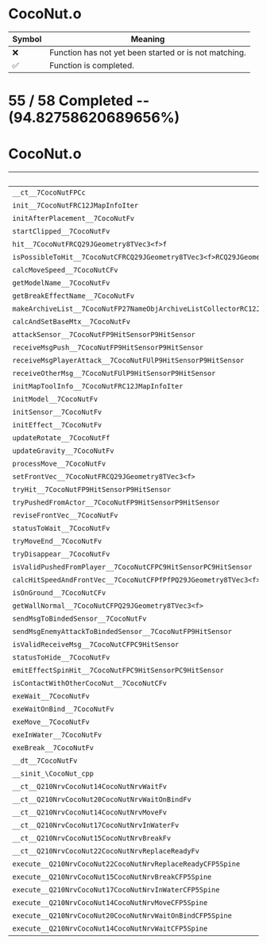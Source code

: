 # CocoNut.o
| Symbol | Meaning 
| ------------- | ------------- 
| :x: | Function has not yet been started or is not matching. 
| :white_check_mark: | Function is completed. 


# 55 / 58 Completed -- (94.82758620689656%)
# CocoNut.o
| Symbol | Decompiled? |
| ------------- | ------------- |
| `__ct__7CocoNutFPCc` | :white_check_mark: |
| `init__7CocoNutFRC12JMapInfoIter` | :white_check_mark: |
| `initAfterPlacement__7CocoNutFv` | :white_check_mark: |
| `startClipped__7CocoNutFv` | :white_check_mark: |
| `hit__7CocoNutFRCQ29JGeometry8TVec3<f>f` | :white_check_mark: |
| `isPossibleToHit__7CocoNutCFRCQ29JGeometry8TVec3<f>RCQ29JGeometry8TVec3<f>RCQ29JGeometry8TVec3<f>` | :white_check_mark: |
| `calcMoveSpeed__7CocoNutCFv` | :white_check_mark: |
| `getModelName__7CocoNutFv` | :white_check_mark: |
| `getBreakEffectName__7CocoNutFv` | :white_check_mark: |
| `makeArchiveList__7CocoNutFP27NameObjArchiveListCollectorRC12JMapInfoIter` | :white_check_mark: |
| `calcAndSetBaseMtx__7CocoNutFv` | :white_check_mark: |
| `attackSensor__7CocoNutFP9HitSensorP9HitSensor` | :white_check_mark: |
| `receiveMsgPush__7CocoNutFP9HitSensorP9HitSensor` | :white_check_mark: |
| `receiveMsgPlayerAttack__7CocoNutFUlP9HitSensorP9HitSensor` | :white_check_mark: |
| `receiveOtherMsg__7CocoNutFUlP9HitSensorP9HitSensor` | :white_check_mark: |
| `initMapToolInfo__7CocoNutFRC12JMapInfoIter` | :white_check_mark: |
| `initModel__7CocoNutFv` | :white_check_mark: |
| `initSensor__7CocoNutFv` | :white_check_mark: |
| `initEffect__7CocoNutFv` | :white_check_mark: |
| `updateRotate__7CocoNutFf` | :x: |
| `updateGravity__7CocoNutFv` | :white_check_mark: |
| `processMove__7CocoNutFv` | :x: |
| `setFrontVec__7CocoNutFRCQ29JGeometry8TVec3<f>` | :white_check_mark: |
| `tryHit__7CocoNutFP9HitSensorP9HitSensor` | :white_check_mark: |
| `tryPushedFromActor__7CocoNutFP9HitSensorP9HitSensor` | :white_check_mark: |
| `reviseFrontVec__7CocoNutFv` | :white_check_mark: |
| `statusToWait__7CocoNutFv` | :white_check_mark: |
| `tryMoveEnd__7CocoNutFv` | :white_check_mark: |
| `tryDisappear__7CocoNutFv` | :white_check_mark: |
| `isValidPushedFromPlayer__7CocoNutCFPC9HitSensorPC9HitSensor` | :white_check_mark: |
| `calcHitSpeedAndFrontVec__7CocoNutCFPfPfPQ29JGeometry8TVec3<f>PQ29JGeometry8TVec3<f>RCQ29JGeometry8TVec3<f>RCQ29JGeometry8TVec3<f>` | :x: |
| `isOnGround__7CocoNutCFv` | :white_check_mark: |
| `getWallNormal__7CocoNutCFPQ29JGeometry8TVec3<f>` | :white_check_mark: |
| `sendMsgToBindedSensor__7CocoNutFv` | :white_check_mark: |
| `sendMsgEnemyAttackToBindedSensor__7CocoNutFP9HitSensor` | :white_check_mark: |
| `isValidReceiveMsg__7CocoNutCFPC9HitSensor` | :white_check_mark: |
| `statusToHide__7CocoNutFv` | :white_check_mark: |
| `emitEffectSpinHit__7CocoNutFPC9HitSensorPC9HitSensor` | :white_check_mark: |
| `isContactWithOtherCocoNut__7CocoNutCFv` | :white_check_mark: |
| `exeWait__7CocoNutFv` | :white_check_mark: |
| `exeWaitOnBind__7CocoNutFv` | :white_check_mark: |
| `exeMove__7CocoNutFv` | :white_check_mark: |
| `exeInWater__7CocoNutFv` | :white_check_mark: |
| `exeBreak__7CocoNutFv` | :white_check_mark: |
| `__dt__7CocoNutFv` | :white_check_mark: |
| `__sinit_\CocoNut_cpp` | :white_check_mark: |
| `__ct__Q210NrvCocoNut14CocoNutNrvWaitFv` | :white_check_mark: |
| `__ct__Q210NrvCocoNut20CocoNutNrvWaitOnBindFv` | :white_check_mark: |
| `__ct__Q210NrvCocoNut14CocoNutNrvMoveFv` | :white_check_mark: |
| `__ct__Q210NrvCocoNut17CocoNutNrvInWaterFv` | :white_check_mark: |
| `__ct__Q210NrvCocoNut15CocoNutNrvBreakFv` | :white_check_mark: |
| `__ct__Q210NrvCocoNut22CocoNutNrvReplaceReadyFv` | :white_check_mark: |
| `execute__Q210NrvCocoNut22CocoNutNrvReplaceReadyCFP5Spine` | :white_check_mark: |
| `execute__Q210NrvCocoNut15CocoNutNrvBreakCFP5Spine` | :white_check_mark: |
| `execute__Q210NrvCocoNut17CocoNutNrvInWaterCFP5Spine` | :white_check_mark: |
| `execute__Q210NrvCocoNut14CocoNutNrvMoveCFP5Spine` | :white_check_mark: |
| `execute__Q210NrvCocoNut20CocoNutNrvWaitOnBindCFP5Spine` | :white_check_mark: |
| `execute__Q210NrvCocoNut14CocoNutNrvWaitCFP5Spine` | :white_check_mark: |
